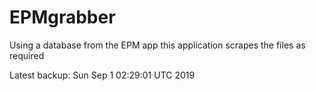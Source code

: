 # EPMgrabber
Using a database from the EPM app this application scrapes the files as required


Latest backup: Sun Sep 1 02:29:01 UTC 2019
